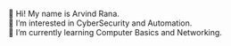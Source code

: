 👋 Hi! My name is Arvind Rana.<br>
👀 I’m interested in CyberSecurity and Automation.<br>
🌱 I’m currently learning Computer Basics and Networking.
